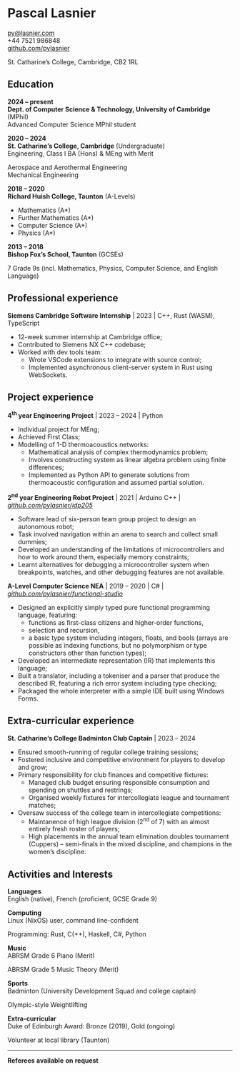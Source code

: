 # Pascal Lasnier

py@lasnier.com  
+44 7521 986848  
[github.com/pylasnier](https://github.com/pylasnier)

St. Catharine’s College, Cambridge, CB2 1RL

## Education

**2024 – present**  
**Dept. of Computer Science & Technology, University of Cambridge**
(MPhil)  
Advanced Computer Science MPhil student

**2020 – 2024**  
**St. Catharine’s College, Cambridge** (Undergraduate)  
Engineering, Class I BA (Hons) & MEng with Merit

Aerospace and Aerothermal Engineering  
Mechanical Engineering

**2018 – 2020**  
**Richard Huish College, Taunton** (A-Levels)

- Mathematics (A\*)
- Further Mathematics (A\*)
- Computer Science (A\*)
- Physics (A\*)

**2013 – 2018**  
**Bishop Fox’s School, Taunton** (GCSEs)

7 Grade 9s (incl. Mathematics, Physics, Computer Science, and English
Language)

## Professional experience

**Siemens Cambridge Software Internship** \| 2023 \| C++, Rust (WASM),
TypeScript

- 12-week summer internship at Cambridge office;
- Contributed to Siemens NX C++ codebase;
- Worked with dev tools team:
  - Wrote VSCode extensions to integrate with source control;
  - Implemented asynchronous client-server system in Rust using
    WebSockets.

## Project experience

**4<sup>th</sup> year Engineering Project** \| 2023 – 2024 \| Python

- Individual project for MEng;
- Achieved First Class;
- Modelling of 1-D thermoacoustics networks:
  - Mathematical analysis of complex thermodynamics problem;
  - Involves constructing system as linear algebra problem using finite
    differences;
  - Implemented as Python API to generate solutions from thermoacoustic
    configuration and assumed partial solution.

**2<sup>nd</sup> year Engineering Robot Project** \| 2021 \| Arduino C++
\| [*github.com/pylasnier/idp205*](https://github.com/pylasnier/idp205)

- Software lead of six-person team group project to design an autonomous
  robot;
- Task involved navigation within an arena to search and collect small
  dummies;
- Developed an understanding of the limitations of microcontrollers and
  how to work around them, especially memory constraints;
- Learnt alternatives for debugging a microcontroller system when
  breakpoints, watches, and other debugging features are not available.

**A-Level Computer Science NEA** \| 2019 – 2020 \| C# \|
[*github.com/pylasnier/functional-studio*](https://github.com/pylasnier/functional-studio)

- Designed an explicitly simply typed pure functional programming
  language, featuring:
  - functions as first-class citizens and higher-order functions,
  - selection and recursion,
  - a basic type system including integers, floats, and bools (arrays
    are possible as indexing functions, but no polymorphism or type
    constructors other than function types);
- Developed an intermediate representation (IR) that implements this
  language;
- Built a translator, including a tokeniser and a parser that produce
  the described IR, featuring a rich error system including type
  checking;
- Packaged the whole interpreter with a simple IDE built using Windows
  Forms.

## Extra-curricular experience

**St. Catharine’s College Badminton Club Captain** \| 2023 – 2024

- Ensured smooth-running of regular college training sessions;
- Fostered inclusive and competitive environment for players to develop
  and grow;
- Primary responsibility for club finances and competitive fixtures:
  - Managed club budget ensuring responsible consumption and spending on
    shuttles and restrings;
  - Organised weekly fixtures for intercollegiate league and tournament
    matches;
- Oversaw success of the college team in intercollegiate competitions:
  - Maintanence of high league division (2<sup>nd</sup> of 7) with an
    almost entirely fresh roster of players;
  - High placements in the annual team elimination doubles tournament
    (Cuppers) – semi-finals in the mixed discipline, and champions in
    the women’s discipline.

## Activities and Interests

**Languages**  
English (native), French (proficient, GCSE Grade 9)

**Computing**  
Linux (NixOS) user, command line-confident

Programming: Rust, C(++), Haskell, C#, Python

**Music**  
ABRSM Grade 6 Piano (Merit)

ABRSM Grade 5 Music Theory (Merit)

**Sports**  
Badminton (University Development Squad and college captain)

Olympic-style Weightlifting

**Extra-curricular**  
Duke of Edinburgh Award: Bronze (2019), Gold (ongoing)

Volunteer at local library (Taunton)

------------------------------------------------------------------------

<div class="foot">

**Referees** **available** **on** **request**

</div>
